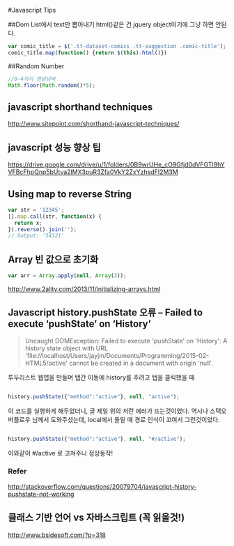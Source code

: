 #Javascript Tips

##Dom List에서 text만 뽑아내기
html()같은 건 jquery object이기에 그냥 하면 안된다.
```javascript
var comic_title = $('.tt-dataset-comics .tt-suggestion .comic-title');
comic_title.map(function() {return $(this).html()})
```

##Random Number
```javascript
//0~4까지 랜덤넘버
Math.floor(Math.random()*5);
```

## javascript shorthand techniques
http://www.sitepoint.com/shorthand-javascript-techniques/

## javascript 성능 향상 팁
https://drive.google.com/drive/u/1/folders/0B9wrUHe_cO9Gfjd0dVFGTl9hYVFBcFhpQnp5bUtva2lMX3puR3Zfa0VkY2ZxYzhsdFI2M3M

## Using map to reverse String
```javascript
var str = '12345';
[].map.call(str, function(x) {
  return x;
}).reverse().join(''); 
// Output: '54321'
```

## Array 빈 값으로 초기화
```javascript
var arr = Array.apply(null, Array(3));
```
http://www.2ality.com/2013/11/initializing-arrays.html

## Javascript history.pushState 오류 – Failed to execute ‘pushState’ on ‘History’
> Uncaught DOMException: Failed to execute 'pushState' on 'History': A history state object with URL 'file://localhost/Users/jayjin/Documents/Programming/2015-02-HTML5/active' cannot be created in a document with origin 'null'.

투두리스트 웹앱을 만들며 탭간 이동에 history를 주려고 탭을 클릭했을 때

```javascript

history.pushState({"method":"active"}, null, "active");

```

이 코드를 실행하게 해두었더니, 글 제일 위의 저런 에러가 뜨는것이었다.
역시나 스택오버플로우 님께서 도와주셨는데,
local에서 돌릴 때 경로 인식이 꼬여서 그런것이었다.

```javascript

history.pushState({"method":"active"}, null, "#/active");

```

이와같이 #/active 로 고쳐주니 정상동작!
### Refer
http://stackoverflow.com/questions/20079704/javascript-history-pushstate-not-working

## 클래스 기반 언어 vs 자바스크립트 (꼭 읽을것!)
http://www.bsidesoft.com/?p=318
